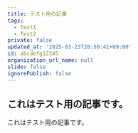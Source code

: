 ```yaml
---
title: テスト用の記事
tags:
  - Test1
  - Test2
private: false
updated_at: '2025-03-23T20:50:41+09:00'
id: abcdefg12345
organization_url_name: null
slide: false
ignorePublish: false
---
```

## これはテスト用の記事です。

これはテスト用の記事です。
